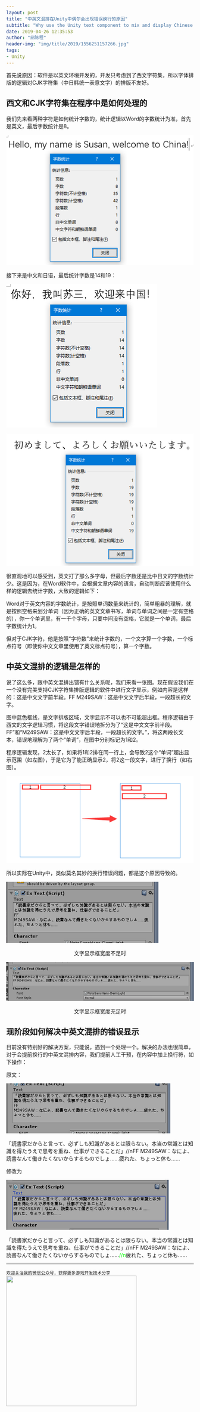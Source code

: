 ```yaml
---
layout: post
title: "中英文混排在Unity中偶尔会出现错误换行的原因"
subtitle: "Why use the Unity text component to mix and display Chinese and English may be wrong"
date: 2019-04-26 12:35:53
author: "邱陈程"
header-img: "img/title/2019/1556251157266.jpg"
tags:
- Unity
---
```



首先说原因：软件是以英文环境开发的，开发只考虑到了西文字符集，所以字体排版的逻辑对CJK字符集（中日韩统一表意文字）的排版不友好。

## 西文和CJK字符集在程序中是如何处理的

我们先来看两种字符是如何统计字数的，统计逻辑以Word的字数统计为准，首先是英文，最后字数统计是8。

![1556249597987](/img/inpost/201904/1556249597987.png)

接下来是中文和日语，最后统计字数是14和19：

![1556249739545](/img/inpost/201904/1556249739545.png)

![1556249979261](/img/inpost/201904/1556249979261.png)

很直观地可以感受到，英文打了那么多字母，但最后字数还是比中日文的字数统计少。这是因为，在Word软件中，会根据文章内容的语言，自动判断应该使用什么样的逻辑去统计字数，大致的逻辑如下：

Word对于英文内容的字数统计，是按照单词数量来统计的，简单粗暴的理解，就是按照空格来划分单词（因为正确的英文文章书写，单词与单词之间是一定有空格的），你一个单词里，有一千个字母，只要中间没有空格，它就是一个单词，最后字数统计为1。

但对于CJK字符，他是按照“字符数”来统计字数的，一个文字算一个字数，一个标点符号（即使你中文文章里使用了英文标点符号），算一个字数。

## 中英文混排的逻辑是怎样的

说了这么多，跟中英文混排出错有什么关系呢，我们来看一张图。现在假设我们在一个没有完美支持CJK字符集排版逻辑的软件中进行文字显示，例如内容是这样的：这是中文文字前半段。FF M249SAW：这是中文文字后半段，一段超长的文字。

图中蓝色框线，是文字排版区域，文字显示不可以也不可能超出框。程序逻辑由于西文的文字逻辑习惯，将这段文字错误地拆分为了“这是中文文字前半段。FF”和“M249SAW：这是中文文字后半段，一段超长的文字。”，将这两段长文本，错误地理解为了两个“单词”，在图中分别标记为1和2。

程序逻辑发现，2太长了，如果将1和2排在同一行上，会导致2这个“单词”超出显示范围（如左图），于是它为了能正确显示2，将2这一段文字，进行了换行（如右图）。

![1556251157266](/img/inpost/201904/1556251157266.png)

所以实际在Unity中，类似莫名其妙的换行错误问题，都是这个原因导致的。

![1556251899835](/img/inpost/201904/1556251899835.png)

<center>文字显示框宽度不足时</center>

![1556251917800](/img/inpost/201904/1556251917800.png)

<center>文字显示框宽度充足时</center>

## 现阶段如何解决中英文混排的错误显示

目前没有特别好的解决方案，只能说，遇到一个处理一个。解决的办法也很简单，对于会提前换行的中英文混排内容，我们提前人工干预，在内容中加上换行符，如下操作：

原文：

![1556252413327](/img/inpost/201904/1556252413327.png)

「読書家だからと言って、必ずしも知識があるとは限らない。本当の常識とは知識を得たうえで思考を重ね、仕事ができることだ」//nFF M249SAW：なによ、読書なんて働きたくないからするものでしょ……疲れた、ちょっと休も……

修改为

![1556252434641](/img/inpost/201904/1556252434641.png)

「読書家だからと言って、必ずしも知識があるとは限らない。本当の常識とは知識を得たうえで思考を重ね、仕事ができることだ」//nFF M249SAW：なによ、読書なんて働きたくないからするものでしょ……<font color=#00ff00>//n</font>疲れた、ちょっと休も……
 
--------
<small class="img-hint">欢迎关注我的微信公众号，获得更多游戏开发技术分享</small>
<img src="https://pinkuburu.github.io/img/qrcode.jpg" width="350" height="350"/>